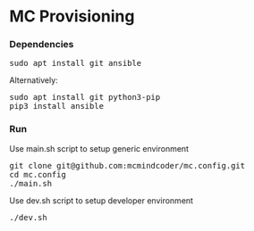# MC Provisioning

### Dependencies
<pre>
sudo apt install git ansible
</pre> 

Alternatively:
<pre>
sudo apt install git python3-pip
pip3 install ansible
</pre> 



### Run
Use main.sh script to setup generic environment
<pre>
git clone git@github.com:mcmindcoder/mc.config.git
cd mc.config
./main.sh
</pre>

Use dev.sh script to setup developer environment
<pre>
./dev.sh
</pre>
